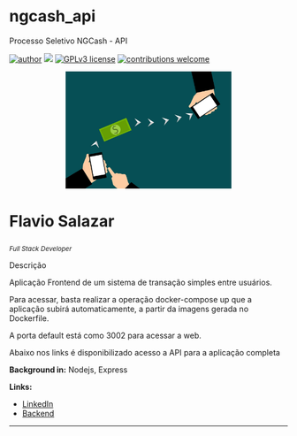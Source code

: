 # ngcash_api
Processo Seletivo NGCash - API

[![author](https://img.shields.io/badge/author-FlavioSalazar-red.svg)](https://www.linkedin.com/in/flavio-r-salazar) [![](https://img.shields.io/badge/nextjs-blue.svg)](https://nextjs.org/) [![GPLv3 license](https://img.shields.io/badge/License-GPLv3-blue.svg)](http://perso.crans.org/besson/LICENSE.html) [![contributions welcome](https://img.shields.io/badge/contributions-welcome-brightgreen.svg?style=flat)](https://github.com/salazarf92/cash-front/issues)

<p align="center">
  <img src="transfer.jpg" width="300px" heigth="120px" >
</p>

# Flavio Salazar
<sub>*Full Stack Developer*</sub>

Descrição

  Aplicação Frontend de um sistema de transação simples entre usuários.
  
  Para acessar, basta realizar a operação docker-compose up que a aplicação subirá automaticamente, a partir da imagens gerada no Dockerfile.
  
  A porta default está como 3002 para acessar a web.
  
  Abaixo nos links é disponibilizado acesso a API para a aplicação completa

**Background in:** Nodejs, Express

**Links:**
* [LinkedIn](https://www.linkedin.com/in/flavio-r-salazar)
* [Backend](https://github.com/SalazarF92/cash-api)



---




